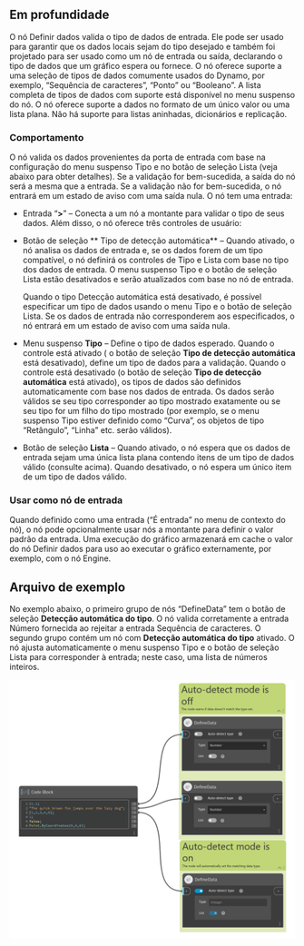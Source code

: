 ## Em profundidade

O nó Definir dados valida o tipo de dados de entrada. Ele pode ser usado para garantir que os dados locais sejam do tipo desejado e também foi projetado para ser usado como um nó de entrada ou saída, declarando o tipo de dados que um gráfico espera ou fornece. O nó oferece suporte a uma seleção de tipos de dados comumente usados do Dynamo, por exemplo, “Sequência de caracteres”, “Ponto” ou “Booleano”. A lista completa de tipos de dados com suporte está disponível no menu suspenso do nó. O nó oferece suporte a dados no formato de um único valor ou uma lista plana. Não há suporte para listas aninhadas, dicionários e replicação.

### Comportamento

O nó valida os dados provenientes da porta de entrada com base na configuração do menu suspenso Tipo e no botão de seleção Lista (veja abaixo para obter detalhes). Se a validação for bem-sucedida, a saída do nó será a mesma que a entrada. Se a validação não for bem-sucedida, o nó entrará em um estado de aviso com uma saída nula.
O nó tem uma entrada:

-   Entrada “**>**” – Conecta a um nó a montante para validar o tipo de seus dados.
    Além disso, o nó oferece três controles de usuário:
-   Botão de seleção ** Tipo de detecção automática** – Quando ativado, o nó analisa os dados de entrada e, se os dados forem de um tipo compatível, o nó definirá os controles de Tipo e Lista com base no tipo dos dados de entrada. O menu suspenso Tipo e o botão de seleção Lista estão desativados e serão atualizados com base no nó de entrada.

    Quando o tipo Detecção automática está desativado, é possível especificar um tipo de dados usando o menu Tipo e o botão de seleção Lista. Se os dados de entrada não corresponderem aos especificados, o nó entrará em um estado de aviso com uma saída nula.
-   Menu suspenso **Tipo** – Define o tipo de dados esperado. Quando o controle está ativado ( o botão de seleção **Tipo de detecção automática** está desativado), define um tipo de dados para a validação. Quando o controle está desativado (o botão de seleção **Tipo de detecção automática** está ativado), os tipos de dados são definidos automaticamente com base nos dados de entrada. Os dados serão válidos se seu tipo corresponder ao tipo mostrado exatamente ou se seu tipo for um filho do tipo mostrado (por exemplo, se o menu suspenso Tipo estiver definido como “Curva”, os objetos de tipo “Retângulo”, “Linha” etc. serão válidos).
- Botão de seleção **Lista** – Quando ativado, o nó espera que os dados de entrada sejam uma única lista plana contendo itens de um tipo de dados válido (consulte acima). Quando desativado, o nó espera um único item de um tipo de dados válido.

### Usar como nó de entrada

Quando definido como uma entrada (“É entrada” no menu de contexto do nó), o nó pode opcionalmente usar nós a montante para definir o valor padrão da entrada. Uma execução do gráfico armazenará em cache o valor do nó Definir dados para uso ao executar o gráfico externamente, por exemplo, com o nó Engine.

## Arquivo de exemplo

No exemplo abaixo, o primeiro grupo de nós “DefineData” tem o botão de seleção **Detecção automática do tipo**. O nó valida corretamente a entrada Número fornecida ao rejeitar a entrada Sequência de caracteres. O segundo grupo contém um nó com **Detecção automática do tipo** ativado. O nó ajusta automaticamente o menu suspenso Tipo e o botão de seleção Lista para corresponder à entrada; neste caso, uma lista de números inteiros.

![Define_Data](./CoreNodeModels.DefineData_img.png)

